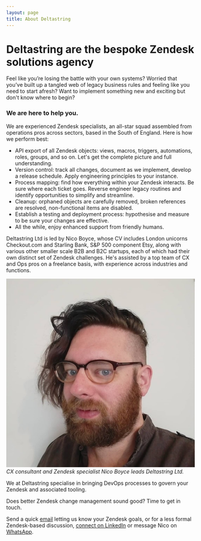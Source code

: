 ```yaml
---
layout: page
title: About Deltastring
---
```


# Deltastring are the bespoke Zendesk solutions agency

Feel like you’re losing the battle with your own systems? Worried that you’ve built up a tangled web of legacy business rules and feeling like you need to start afresh? Want to implement something new and exciting but don't know where to begin?

### We are here to help you.

We are experienced Zendesk specialists, an all-star squad assembled from operations pros across sectors, based in the South of England. Here is how we perform best:

* API export of all Zendesk objects: views, macros, triggers, automations, roles, groups, and so on. Let's get the complete picture and full understanding.
* Version control: track all changes, document as we implement, develop a release schedule. Apply engineering principles to your instance.
* Process mapping: find how everything within your Zendesk interacts. Be sure where each ticket goes. Reverse engineer legacy routines and identify opportunities to simplify and streamline.
* Cleanup: orphaned objects are carefully removed, broken references are resolved, non-functional items are disabled.
* Establish a testing and deployment process: hypothesise and measure to be sure your changes are effective.
* All the while, enjoy enhanced support from friendly humans.

Deltastring Ltd is led by Nico Boyce, whose CV includes London unicorns Checkout.com and Starling Bank, S&P 500 component Etsy, along with various other smaller scale B2B and B2C startups, each of which had their own distinct set of Zendesk challenges. He's assisted by a top team of CX and Ops pros on a freelance basis, with experience across industries and functions.

![Nico Boyce, Deltastring Ltd founder.](/public/img/nico-mugshot-small.jpg)
*CX consultant and Zendesk specialist Nico Boyce leads Deltastring Ltd.*

We at Deltastring specialise in bringing DevOps processes to govern your Zendesk and associated tooling.

Does better Zendesk change management sound good? Time to get in touch.

Send a quick [email](mailto:nico@deltastring.com) letting us know your Zendesk goals, or for a less formal Zendesk-based discussion, [connect on LinkedIn](https://www.linkedin.com/in/nicoboyce/) or message Nico on [WhatsApp](https://wa.me/447596476097).